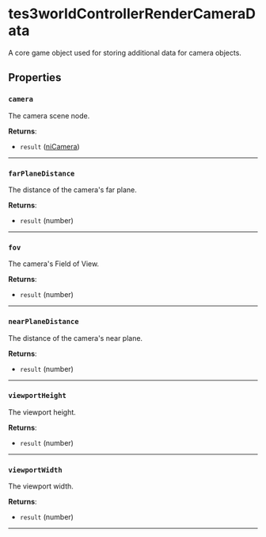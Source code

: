 # tes3worldControllerRenderCameraData
<div class="search_terms" style="display: none">tes3worldcontrollerrendercameradata, worldcontrollerrendercameradata</div>

<!---
	This file is autogenerated. Do not edit this file manually. Your changes will be ignored.
	More information: https://github.com/MWSE/MWSE/tree/master/docs
-->

A core game object used for storing additional data for camera objects.

## Properties

### `camera`
<div class="search_terms" style="display: none">camera</div>

The camera scene node.

**Returns**:

* `result` ([niCamera](../../types/niCamera))

***

### `farPlaneDistance`
<div class="search_terms" style="display: none">farplanedistance</div>

The distance of the camera's far plane.

**Returns**:

* `result` (number)

***

### `fov`
<div class="search_terms" style="display: none">fov</div>

The camera's Field of View.

**Returns**:

* `result` (number)

***

### `nearPlaneDistance`
<div class="search_terms" style="display: none">nearplanedistance</div>

The distance of the camera's near plane.

**Returns**:

* `result` (number)

***

### `viewportHeight`
<div class="search_terms" style="display: none">viewportheight</div>

The viewport height.

**Returns**:

* `result` (number)

***

### `viewportWidth`
<div class="search_terms" style="display: none">viewportwidth</div>

The viewport width.

**Returns**:

* `result` (number)

***

